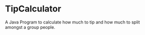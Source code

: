 # TipCalculator

A Java Program to calculate how much to tip and how much to split amongst a group people.
